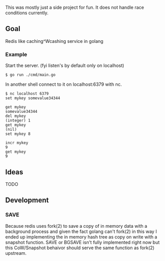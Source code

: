 This was mostly just a side project for fun. It does not handle race conditions currently.

## Goal
Redis like caching^Wcashing  service in golang

### Example
Start the server.
(fyi listen's by default only on localhost)
```
$ go run ./cmd/main.go
```

In another shell connect to it on localhost:6379 with nc.
```
$ nc localhost 6379
set mykey somevalue34344 

get mykey
somevalue34344
del mykey
(integer) 1
get mykey
(nil)
set mykey 8

incr mykey
9
get mykey
9
```


## Ideas
TODO

## Development
### SAVE
Because redis uses fork(2) to save a copy of in memory data with a background process and given the fact golang can't fork(2) in this way I ended up implementing the in memory hash tree as copy on write with a snapshot function. SAVE or BGSAVE isn't fully implemented right now but this CoW/Snapshot behaivor should serve the same function as fork(2) upstream.

